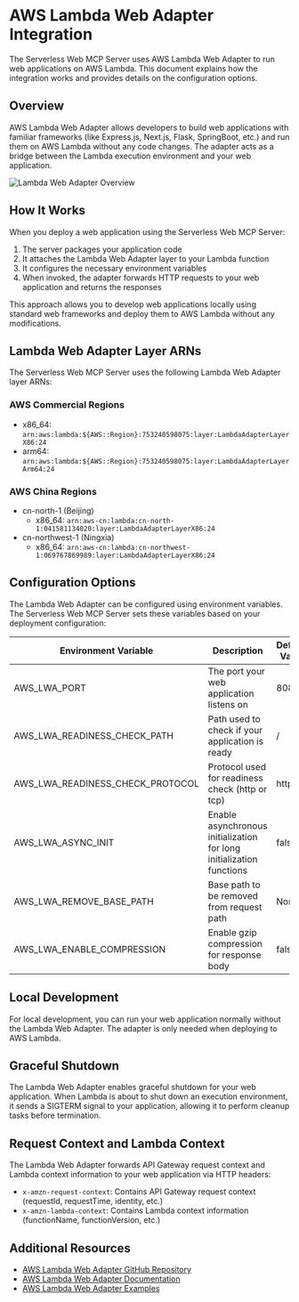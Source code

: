 # AWS Lambda Web Adapter Integration

The Serverless Web MCP Server uses AWS Lambda Web Adapter to run web applications on AWS Lambda. This document explains how the integration works and provides details on the configuration options.

## Overview

AWS Lambda Web Adapter allows developers to build web applications with familiar frameworks (like Express.js, Next.js, Flask, SpringBoot, etc.) and run them on AWS Lambda without any code changes. The adapter acts as a bridge between the Lambda execution environment and your web application.

![Lambda Web Adapter Overview](https://github.com/awslabs/aws-lambda-web-adapter/raw/main/docs/images/lambda-adapter-overview.png)

## How It Works

When you deploy a web application using the Serverless Web MCP Server:

1. The server packages your application code
2. It attaches the Lambda Web Adapter layer to your Lambda function
3. It configures the necessary environment variables
4. When invoked, the adapter forwards HTTP requests to your web application and returns the responses

This approach allows you to develop web applications locally using standard web frameworks and deploy them to AWS Lambda without any modifications.

## Lambda Web Adapter Layer ARNs

The Serverless Web MCP Server uses the following Lambda Web Adapter layer ARNs:

### AWS Commercial Regions
- x86_64: `arn:aws:lambda:${AWS::Region}:753240598075:layer:LambdaAdapterLayerX86:24`
- arm64: `arn:aws:lambda:${AWS::Region}:753240598075:layer:LambdaAdapterLayerArm64:24`

### AWS China Regions
- cn-north-1 (Beijing)
  - x86_64: `arn:aws-cn:lambda:cn-north-1:041581134020:layer:LambdaAdapterLayerX86:24`
- cn-northwest-1 (Ningxia)
  - x86_64: `arn:aws-cn:lambda:cn-northwest-1:069767869989:layer:LambdaAdapterLayerX86:24`

## Configuration Options

The Lambda Web Adapter can be configured using environment variables. The Serverless Web MCP Server sets these variables based on your deployment configuration:

| Environment Variable | Description | Default Value |
|---------------------|-------------|---------------|
| AWS_LWA_PORT | The port your web application listens on | 8080 |
| AWS_LWA_READINESS_CHECK_PATH | Path used to check if your application is ready | / |
| AWS_LWA_READINESS_CHECK_PROTOCOL | Protocol used for readiness check (http or tcp) | http |
| AWS_LWA_ASYNC_INIT | Enable asynchronous initialization for long initialization functions | false |
| AWS_LWA_REMOVE_BASE_PATH | Base path to be removed from request path | None |
| AWS_LWA_ENABLE_COMPRESSION | Enable gzip compression for response body | false |

## Local Development

For local development, you can run your web application normally without the Lambda Web Adapter. The adapter is only needed when deploying to AWS Lambda.

## Graceful Shutdown

The Lambda Web Adapter enables graceful shutdown for your web application. When Lambda is about to shut down an execution environment, it sends a SIGTERM signal to your application, allowing it to perform cleanup tasks before termination.

## Request Context and Lambda Context

The Lambda Web Adapter forwards API Gateway request context and Lambda context information to your web application via HTTP headers:

- `x-amzn-request-context`: Contains API Gateway request context (requestId, requestTime, identity, etc.)
- `x-amzn-lambda-context`: Contains Lambda context information (functionName, functionVersion, etc.)

## Additional Resources

- [AWS Lambda Web Adapter GitHub Repository](https://github.com/awslabs/aws-lambda-web-adapter)
- [AWS Lambda Web Adapter Documentation](https://github.com/awslabs/aws-lambda-web-adapter/blob/main/README.md)
- [AWS Lambda Web Adapter Examples](https://github.com/awslabs/aws-lambda-web-adapter/tree/main/examples)
